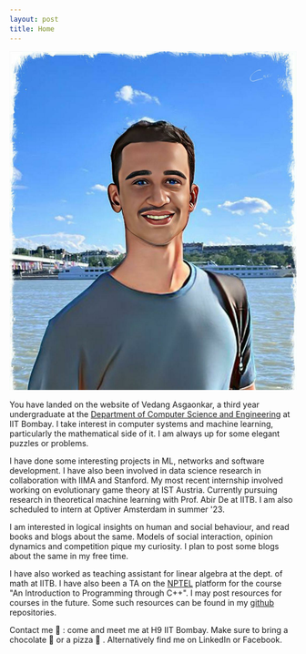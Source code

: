 ```yaml
---
layout: post
title: Home
---
```


<img src = "../assets/profile.jpg">

You have landed on the website of Vedang Asgaonkar, a third year undergraduate at the [Department of Computer Science and Engineering](https://cse.iitb.ac.in) at IIT Bombay. I take interest in computer systems and machine learning, particularly the mathematical side of it. I am always up for some elegant puzzles or problems.

I have done some interesting projects in ML, networks and software development. I have also been involved in data science research in collaboration with IIMA and Stanford. My most recent internship involved working on evolutionary game theory at IST Austria. Currently pursuing research in theoretical machine learning with Prof. Abir De at IITB. I am also scheduled to intern at Optiver Amsterdam in summer '23. 

I am interested in logical insights on human and social behaviour, and read books and blogs about the same. Models of social interaction, opinion dynamics and competition pique my curiosity. I plan to post some blogs about the same in my free time.

I have also worked as teaching assistant for linear algebra at the dept. of math at IITB. I have also been a TA on the [NPTEL](https://nptel.ac.in/) platform for the course "An Introduction to Programming through C++". I may post resources for courses in the future. Some such resources can be found in my [github](https://github.com/VedangAsgaonkar) repositories.

Contact me 🔗 : come and meet me at H9 IIT Bombay. Make sure to bring a chocolate 🍫 or a pizza 🍕 . Alternatively find me on LinkedIn or Facebook. 
